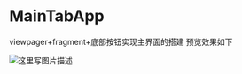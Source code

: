 # MainTabApp
viewpager+fragment+底部按钮实现主界面的搭建
预览效果如下

![这里写图片描述](http://img.blog.csdn.net/20170308120619521?watermark/2/text/aHR0cDovL2Jsb2cuY3Nkbi5uZXQvcXFfMTU1Mjc3MDk=/font/5a6L5L2T/fontsize/400/fill/I0JBQkFCMA==/dissolve/70/gravity/SouthEast)
